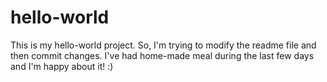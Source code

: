 # hello-world
This is my hello-world project.
So, I'm trying to modify the readme file and then commit changes. 
I've had home-made meal during the last few days and I'm happy about it! :)

